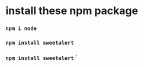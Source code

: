 

# install these npm package 

### `npm i node` 

### `npm install sweetalert` 

### `npm install sweetalert` ` 
